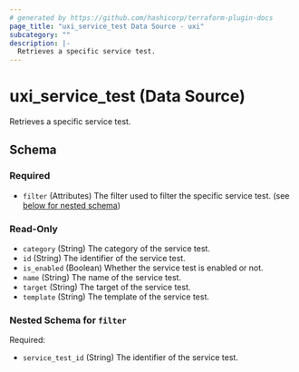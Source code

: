 ```yaml
---
# generated by https://github.com/hashicorp/terraform-plugin-docs
page_title: "uxi_service_test Data Source - uxi"
subcategory: ""
description: |-
  Retrieves a specific service test.
---
```


# uxi_service_test (Data Source)

Retrieves a specific service test.



<!-- schema generated by tfplugindocs -->
## Schema

### Required

- `filter` (Attributes) The filter used to filter the specific service test. (see [below for nested schema](#nestedatt--filter))

### Read-Only

- `category` (String) The category of the service test.
- `id` (String) The identifier of the service test.
- `is_enabled` (Boolean) Whether the service test is enabled or not.
- `name` (String) The name of the service test.
- `target` (String) The target of the service test.
- `template` (String) The template of the service test.

<a id="nestedatt--filter"></a>
### Nested Schema for `filter`

Required:

- `service_test_id` (String) The identifier of the service test.
